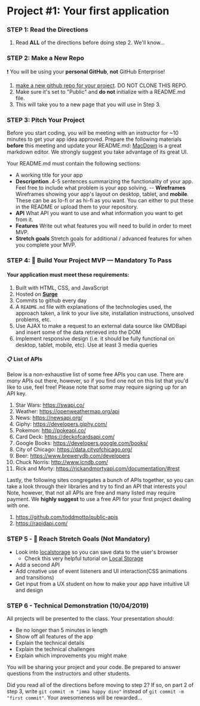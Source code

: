 
# Project #1: Your first application

### STEP 1: Read the Directions
1) Read **ALL** of the directions before doing step 2. We'll know...

### STEP 2: Make a New Repo
:heavy_exclamation_mark: You will be using your **personal GitHub**, **not** GitHub Enterprise!
1. [make a new github repo for your project](https://help.github.com/articles/create-a-repo/). DO NOT CLONE THIS REPO.
2. Make sure it's set to "Public" and **do not** initialize with a README.md file.
3. This will take you to a new page that you will use in Step 3.

### STEP 3: Pitch Your Project
Before you start coding, you will be meeting with an instructor for ~10 minutes to get your app idea approved. Prepare the following materials **before** this meeting and update your README.md: [MacDown](https://macdown.uranusjr.com/) is a great markdown editor. We strongly suggest you take advantage of its great UI.

Your README.md must contain the following sections:
- A working title for your app
- **Descripntion** .4-5 sentences summarizing the functionality of your app. Feel free to include what problem is your app solving.
-- **Wireframes** Wireframes showing your app's layout on desktop, tablet, and **mobile**. These can be as lo-fi or as hi-fi as you want. You can either to put these in the README or upload them to your repository.
- **API** What API you want to use and what information you want to get from it.
- **Features** Write out what features you will need to build in order to meet MVP.
- **Stretch goals** Stretch goals for additional / advanced features for when you complete your MVP.


### STEP 4: &#x1F534; Build Your Project MVP —  Mandatory To Pass

#### Your application must meet these requirements:

  1. Built with HTML, CSS, and JavaScript
  2. Hosted on **[Surge](https://surge.sh/)**
  3. Commits to github every day<br>
  4. A `README.md` file with explanations of the technologies used, the approach taken, a link to your live site, installation instructions, unsolved problems, etc.
  1. Use AJAX to make a request to an external data source like OMDBapi and insert some of the data retrieved into the DOM
  1. Implement responsive design (i.e. it should be fully functional on desktop, tablet, mobile, etc). Use at least 3 media  queries

#### 📋 List of APIs

Below is a non-exhaustive list of some free APIs you can use. There are _many_ APIs out there, however, so if you find one not on this list that you'd like to use, feel free! Please note that some may require signing up for an API key.

  1. Star Wars: https://swapi.co/
  1. Weather: https://openweathermap.org/api
  1. News: https://newsapi.org/
  1. Giphy: https://developers.giphy.com/
  1. Pokemon: http://pokeapi.co/
  1. Card Deck: https://deckofcardsapi.com/
  1. Google Books: https://developers.google.com/books/
  1. City of Chicago: https://data.cityofchicago.org/
  1. Beer: https://www.brewerydb.com/developers
  1. Chuck Norris: http://www.icndb.com/
  1. Rick and Morty: https://rickandmortyapi.com/documentation/#rest
  
Lastly, the following sites congregates a bunch of APIs together, so you can take a look through their libraries and try to find an API that interests you! Note, however, that not all APIs are free and many listed may require payment. We **highly suggest** to use a free API for your first project dealing with one. 

  1. https://github.com/toddmotto/public-apis
  1. https://rapidapi.com/

### STEP 5 - &#x1F535; Reach Stretch Goals (Not Mandatory)
- Look into [localstorage](https://developer.mozilla.org/en-US/docs/Web/API/Window/localStorage) so you can save data to the user's browser 
   - Check this very helpful tutorial on [Local Storage](https://www.youtube.com/watch?v=k8yJCeuP6I8)
- Add a second API
- Add creative use of event listeners and UI interaction(CSS animations and transitions)
- Get input from a UX student on how to make your app have intuitive UI and design

### STEP 6 - Technical Demonstration (10/04/2019)

All projects will be presented to the class.  Your presentation should:

* Be no longer than 5 minutes in length
* Show off all features of the app
* Explain the technical details
* Explain the technical challenges
* Explain which improvements you might make

You will be sharing your project and your code.  Be prepared to answer questions from the instructors and other students.

Did you read all of the directions before moving to step 2? If so, on part 2 of step 3, write `git commit -m "imma happy dino"` instead of `git commit -m "first commit"`. Your awesomeness will be rewarded...

